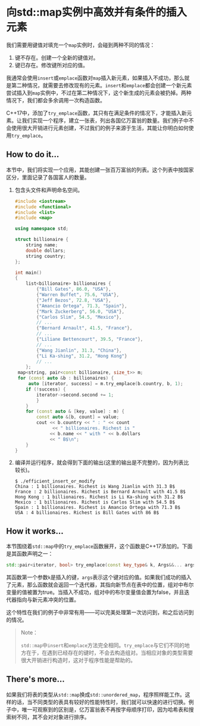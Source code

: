 # 向std::map实例中高效并有条件的插入元素

我们需要用键值对填充一个`map`实例时，会碰到两种不同的情况：

1. 键不存在。创建一个全新的键值对。
2. 键已存在。修改键所对应的值。

我通常会使用`insert`或`emplace`函数对`map`插入新元素，如果插入不成功，那么就是第二种情况，就需要去修改现有的元素。`insert`和`emplace`都会创建一个新元素尝试插入到`map`实例中，不过在第二种情况下，这个新生成的元素会被扔掉。两种情况下，我们都会多余调用一次构造函数。

C++17中，添加了`try_emplace`函数，其只有在满足条件的情况下，才能插入新元素。让我们实现一个程序，建立一张表，列出各国亿万富翁的数量。我们例子中不会使用很大开销进行元素创建，不过我们的例子来源于生活，其能让你明白如何使用`try_emplace`。

## How to do it...

本节中，我们将实现一个应用，其能创建一张百万富翁的列表。这个列表中按国家区分，里面记录了各国富人的数量。

1. 包含头文件和声明命名空间。

   ```c++
   #include <iostream>
   #include <functional>
   #include <list>
   #include <map>

   using namespace std;

   struct billionaire {
       string name;
       double dollars;
       string country;
   };

   int main()
   {
       list<billionaire> billionaires {
           {"Bill Gates", 86.0, "USA"},
           {"Warren Buffet", 75.6, "USA"},
           {"Jeff Bezos", 72.8, "USA"},
           {"Amancio Ortega", 71.3, "Spain"},
           {"Mark Zuckerberg", 56.0, "USA"},
           {"Carlos Slim", 54.5, "Mexico"},
           // ...
           {"Bernard Arnault", 41.5, "France"},
           // ...
           {"Liliane Bettencourt", 39.5, "France"},
           // ...
           {"Wang Jianlin", 31.3, "China"},
           {"Li Ka-shing", 31.2, "Hong Kong"}
           // ...
       };
   	map<string, pair<const billionaire, size_t>> m;	
   	for (const auto &b : billionaires) {
   		auto [iterator, success] = m.try_emplace(b.country, b, 1);
       if (!success) {
           iterator->second.second += 1;
           }
       }
       for (const auto & [key, value] : m) {
           const auto &[b, count] = value;
           cout << b.country << " : " << count
          	     << " billionaires. Richest is "
                << b.name << " with " << b.dollars
                << " B$\n";
       }
   }
   ```

8. 编译并运行程序，就会得到下面的输出(这里的输出是不完整的，因为列表比较长)。

   ```
   $ ./efficient_insert_or_modify
   China : 1 billionaires. Richest is Wang Jianlin with 31.3 B$
   France : 2 billionaires. Richest is Bernard Arnault with 41.5 B$
   Hong Kong : 1 billionaires. Richest is Li Ka-shing with 31.2 B$
   Mexico : 1 billionaires. Richest is Carlos Slim with 54.5 B$
   Spain : 1 billionaires. Richest is Amancio Ortega with 71.3 B$
   USA : 4 billionaires. Richest is Bill Gates with 86 B$
   ```

## How it works...

本节围绕着`std::map`中的`try_emplace`函数展开，这个函数是C++17添加的。下面是其函数声明之一：

```c++
std::pair<iterator, bool> try_emplace(const key_type& k, Args&&... args);
```

其函数第一个参数`k`是插入的键，`args`表示这个键对应的值。如果我们成功的插入了元素，那么函数就会返回一个迭代器，其指向新节点在表中的位置，组对中布尔变量的值被置为true。当插入不成功，组对中的布尔变量值会置为false，并且迭代器指向与新元素冲突的位置。

这个特性在我们的例子中非常有用——可以完美处理第一次访问到，和之后访问到的情况。

> Note：
>
> `std::map`中`insert`和`emplace`方法完全相同。`try_emplace`与它们不同的地方在于，在遇到已经存在的键时，不会去构造组对。当相应对象的类型需要很大开销进行构造时，这对于程序性能是帮助的。

## There's more...

如果我们将表的类型从`std::map`换成`std::unordered_map`，程序照样能工作。这样的话，当不同类型的表具有较好的性能特性时，我们就可以快速的进行切换。例子中，唯一可观察到的区别是，亿万富翁表不再按字母顺序打印，因为哈希表和搜索树不同，其不会对对象进行排序。